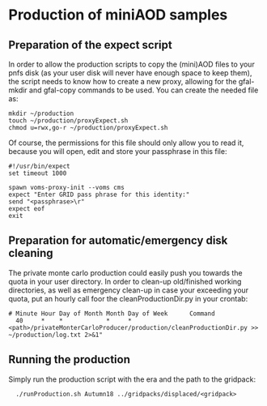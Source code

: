 # Production of miniAOD samples

## Preparation of the expect script

In order to allow the production scripts to copy the (mini)AOD files to your pnfs disk (as your user disk will never have enough space to keep them),
the script needs to know how to create a new proxy, allowing for the gfal-mkdir and gfal-copy commands to be used.
You can create the needed file as:
```
mkdir ~/production
touch ~/production/proxyExpect.sh
chmod u=rwx,go-r ~/production/proxyExpect.sh
```

Of course, the permissions for this file should only allow you to read it, because you will open, edit and store your passphrase in this file:
```
#!/usr/bin/expect
set timeout 1000

spawn voms-proxy-init --voms cms
expect "Enter GRID pass phrase for this identity:"
send "<passphrase>\r"
expect eof
exit
```

## Preparation for automatic/emergency disk cleaning

The private monte carlo production could easily push you towards the quota in your user directory.
In order to clean-up old/finished working directories, as well as emergency clean-up in case your exceeding your quota,
put an hourly call foor the cleanProductionDir.py in your crontab:
```
# Minute Hour Day of Month Month Day of Week      Command    
  40     *    *            *     *                <path>/privateMonterCarloProducer/production/cleanProductionDir.py >> ~/production/log.txt 2>&1"
```


## Running the production
Simply run the production script with the era and the path to the gridpack:
```
  ./runProduction.sh Autumn18 ../gridpacks/displaced/<gridpack>
```
